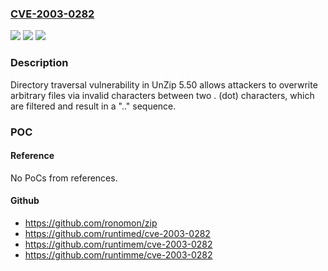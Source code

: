 ### [CVE-2003-0282](https://cve.mitre.org/cgi-bin/cvename.cgi?name=CVE-2003-0282)
![](https://img.shields.io/static/v1?label=Product&message=n%2Fa&color=blue)
![](https://img.shields.io/static/v1?label=Version&message=n%2Fa&color=blue)
![](https://img.shields.io/static/v1?label=Vulnerability&message=n%2Fa&color=brighgreen)

### Description

Directory traversal vulnerability in UnZip 5.50 allows attackers to overwrite arbitrary files via invalid characters between two . (dot) characters, which are filtered and result in a ".." sequence.

### POC

#### Reference
No PoCs from references.

#### Github
- https://github.com/ronomon/zip
- https://github.com/runtimed/cve-2003-0282
- https://github.com/runtimem/cve-2003-0282
- https://github.com/runtimme/cve-2003-0282

